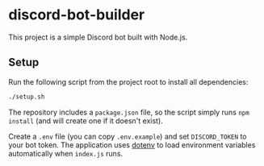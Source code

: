 # discord-bot-builder

This project is a simple Discord bot built with Node.js.

## Setup

Run the following script from the project root to install all dependencies:

```sh
./setup.sh
```

The repository includes a `package.json` file, so the script simply runs
`npm install` (and will create one if it doesn't exist).

Create a `.env` file (you can copy `.env.example`) and set `DISCORD_TOKEN` to your bot token. The application uses [dotenv](https://github.com/motdotla/dotenv) to load environment variables automatically when `index.js` runs.
